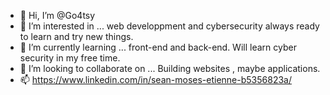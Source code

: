 - 👋 Hi, I’m @Go4tsy
- 👀 I’m interested in ... web developpment and cybersecurity always ready to learn and try new things.
- 🌱 I’m currently learning ... front-end and back-end. Will learn cyber security in my free time.
- 💞️ I’m looking to collaborate on ... Building websites , maybe applications.
- 📫 https://www.linkedin.com/in/sean-moses-etienne-b5356823a/

<!---
Go4tsy/Go4tsy is a ✨ special ✨ repository because its `README.md` (this file) appears on your GitHub profile.
You can click the Preview link to take a look at your changes.
--->
